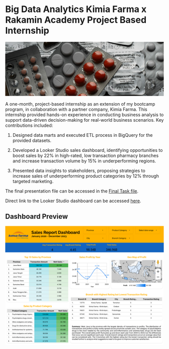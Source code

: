 # Big Data Analytics Kimia Farma x Rakamin Academy Project Based Internship

![Project Header](https://raw.githubusercontent.com/mcikalmerdeka/Big-Data-Analytics-Kimia-Farma---Rakamin-PBI-Program/refs/heads/main/Assets/Project%20Header.jpg)

A one-month, project-based internship as an extension of my bootcamp program, in collaboration with a partner company, Kimia Farma. This internship provided hands-on experience in conducting business analysis to support data-driven decision-making for real-world business scenarios. Key contributions included:

1. Designed data marts and executed ETL process in BigQuery for the provided datasets.

2. Developed a Looker Studio sales dashboard, identifying opportunities to boost sales by 22% in high-rated, low transaction pharmacy branches and increase transaction volume by 15% in underperforming regions.

3. Presented data insights to stakeholders, proposing strategies to increase sales of underperforming product categories by 12% through targeted marketing.

The final presentation file can be accessed in the [Final Task file](https://github.com/mcikalmerdeka/Big-Data-Analytics-Kimia-Farma---Rakamin-PBI-Program/blob/main/FinalTask_KimiaFarma_BDA_Muhammad%20Cikal%20Merdeka.pdf).

Direct link to the Looker Studio dashboard can be accessed [here](https://lookerstudio.google.com/reporting/3977245c-b949-483f-b132-110b9bec560c).

## Dashboard Preview

![Dashboard Preview](https://github.com/mcikalmerdeka/Big-Data-Analytics-Kimia-Farma---Rakamin-PBI-Program/raw/main/Dashboard/Dashboard%20PNG.png)